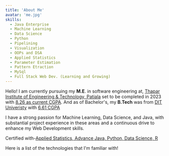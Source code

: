 ```yaml
---
title: 'About Me'
avatar: 'me.jpg'
skills:
  - Java Enterprise
  - Machine Learning
  - Data Science
  - Python
  - Pipelining
  - Visualization
  - OOPs and DSA
  - Applied Statistics
  - Parameter Estimation
  - Pattern Etraction
  - MySql
  - Full Stack Web Dev. (Learning and Growing)
---
```


Hello! I am currently pursuing my **M.E**. in software engineering at, [Thapar Institute of Engineering & Technology, Patiala](https://www.thapar.edu/) set to be completed in 2023 with [8.26 as current CGPA](https://drive.google.com/file/d/1CdUCD6TicdUOH_bPohRPs3fW6vvFbZX4/view?usp=sharing). And as of Bachelor's, my **B.Tech** was from [DIT Univeristy](https://www.dituniversity.edu.in/) with [6.61 CGPA](https://drive.google.com/file/d/1DO_4gpgRbTH9Iqvy-cW3ySH8KM1zZ5gA/view?usp=sharing)

I have a strong passion for Machine Learning, Data Science, and Java, with substantial project experience in these areas and a continuous drive to enhance my Web Development skills. 

Certified with-[Applied Statistics, Advance Java, Python, Data Science, R](https://drive.google.com/file/d/1tUcIr4v8EslljDLyLjvU6YikbmrXmi--/view?usp=sharing)

Here is a list of the technologies that I'm familiar with!
